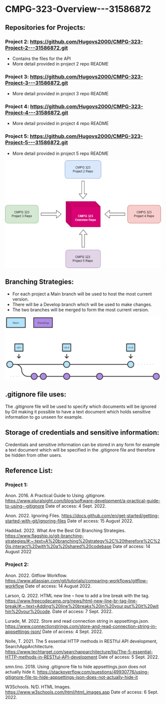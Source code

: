 # CMPG-323-Overview---31586872

## Repositories for Projects:
### Project 2: https://github.com/Hugovs2000/CMPG-323-Project-2---31586872.git
- Contains the files for the API
- More detail provided in project 2 repo README
### Project 3: https://github.com/Hugovs2000/CMPG-323-Project-3---31586872.git
- More detail provided in project 3 repo README
### Project 4: https://github.com/Hugovs2000/CMPG-323-Project-4---31586872.git
- More detail provided in project 4 repo README
### Project 5: https://github.com/Hugovs2000/CMPG-323-Project-5---31586872.git
- More detail provided in project 5 repo README

<img src="RepoDiagram.png" alt="Repo Diagram">

## Branching Strategies:
- For each project a Main branch will be used to host the most current version.
- There will be a Develop branch which will be used to make changes.
- The two branches will be merged to form the most current version.

<img src="Branching.svg" alt="Branching Diagram">

## .gitignore file uses:
The .gitignore file will be used to specify which documents will be ignored
by Git making it possible to have a text document which holds sensitive
information to go unseen for example.

## Storage of credentials and sensitive information:
Credentials and sensitive information can be stored in any form for example a
text document which will be specified in the .gitignore file and therefore be 
hidden from other users.

## Reference List:
### Project 1:

Anon. 2016. A Practical Guide to Using .gitignore. https://www.pluralsight.com/blog/software-development/a-practical-guide-to-using--gitignore Date of access: 4 Sept. 2022.

Anon. 2022. Ignoring Files. https://docs.github.com/en/get-started/getting-started-with-git/ignoring-files Date of access: 15 August 2022.

Haddad. 2022. What Are the Best Git Branching Strategies. https://www.flagship.io/git-branching-strategies/#:~:text=A%20branching%20strategy%2C%20therefore%2C%20is,interact%20with%20a%20shared%20codebase Date of access: 14 August 2022

### Project 2:

Anon. 2022. Gitflow Workflow. https://www.atlassian.com/git/tutorials/comparing-workflows/gitflow-workflow Date of access: 14 August 2022.

Larson, Q. 2022. HTML new line – how to add a line break with the
tag. https://www.freecodecamp.org/news/html-new-line-br-tag-line-break/#:~:text=Adding%20line%20breaks%20in%20your,put%20it%20within%20your%20code. Date of access: 7 Sept. 2022.

Lurade, M. 2022. Store and read connection string in appsettings.json. https://www.connectionstrings.com/store-and-read-connection-string-in-appsettings-json/ Date of access: 4 Sept. 2022.

Nolle, T. 2021. The 5 essential HTTP methods in RESTful API development, SearchAppArchitecture. https://www.techtarget.com/searchapparchitecture/tip/The-5-essential-HTTP-methods-in-RESTful-API-development Date of access: 5 Sept. 2022.

smn.tino. 2018. Using .gitignore file to hide appsettings.json does not actually hide it. https://stackoverflow.com/questions/49930776/using-gitignore-file-to-hide-appsettings-json-does-not-actually-hide-it

W3Schools. N/D. HTML Images. https://www.w3schools.com/html/html_images.asp Date of access: 6 Sept. 2022.

